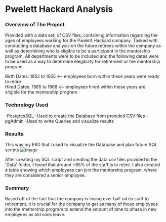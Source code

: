 # Pwelett Hackard Analysis

### Overview of The Project

Provided with a data set, of CSV files, containing information regarding the ages of employees working for the Pwelett Hackard company. Tasked with conducting a database analysis on the future retirees within the company as well as determining who is eligible to be a participant in the mentorship program. All departments were to be included and the following dates were to be used as a way to determine elegibility for retirement or the mentorship program.

Birth Dates: 1952 to 1955 <-- employees born within these years were ready to retire <br />
Hired Dates: 1985 to 1988 <-- employees hired within these years are eligible for the mentorship program

### Technology Used
-PostgresSQL
  -Used to create the Database from provided CSV files
-pgAdmin
  -Used to write Queries and visualize results

### Results
This was my ERD that I used to visualize the Database and plan future SQL scripts
![image](https://github.com/PeijaEn/Pwelett-Hackard-Analysis/blob/main/Pewlett-Hackard-Analysis/Resources/EmployeeDB.png?raw=true)

After creating my SQL script and creating the data csv files provided in the 'Data' folder, I found that around ~65% of the staff is to retire. I also created a table showing which employees can join the mentorship program, where they are considered a  senior employee.

### Summary
Based off of the fact that the company is losing over half od its staff to retirement, it is crucial for the company to get as many of those employees into the mentorship program to extend the amount of time to phase in new employees as old ones leave.
